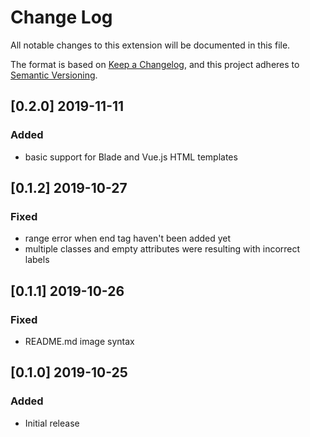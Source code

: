 # Change Log

All notable changes to this extension will be documented in this file.

The format is based on [Keep a Changelog](https://keepachangelog.com/en/1.0.0/),
and this project adheres to [Semantic Versioning](https://semver.org/spec/v2.0.0.html).

## [0.2.0] 2019-11-11
### Added
- basic support for Blade and Vue.js HTML templates

## [0.1.2] 2019-10-27
### Fixed
- range error when end tag haven't been added yet
- multiple classes and empty attributes were resulting with incorrect labels

## [0.1.1] 2019-10-26
### Fixed
- README.md image syntax

## [0.1.0] 2019-10-25
### Added
- Initial release

